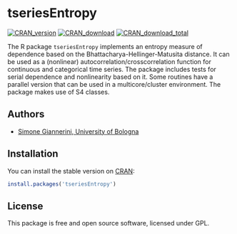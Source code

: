 # tseriesEntropy
[![CRAN_version](http://www.r-pkg.org/badges/version/tseriesEntropy)](https://cran.r-project.org/package=tseriesEntropy)
[![CRAN_download](http://cranlogs.r-pkg.org/badges/tseriesEntropy)](https://cran.r-project.org/package=tseriesEntropy)
[![CRAN_download_total](http://cranlogs.r-pkg.org/badges/grand-total/tseriesEntropy)](https://cran.r-project.org/package=tseriesEntropy)


The R package `tseriesEntropy` implements an entropy measure of dependence based on the Bhattacharya-Hellinger-Matusita distance. 
It can be used as a (nonlinear) autocorrelation/crosscorrelation function for continuous and categorical time series. 
The package includes tests for serial dependence and nonlinearity based on it. 
Some routines have a parallel version that can be used in a multicore/cluster environment. The package makes use of S4 classes.


## Authors
 - [Simone Giannerini, University of Bologna](https://www.unibo.it/sitoweb/simone.giannerini/en) 

## Installation

You can install the stable version on
[CRAN](https://cran.r-project.org/package=tseriesEntropy):

```r
install.packages('tseriesEntropy')
```

## License

This package is free and open source software, licensed under GPL.

